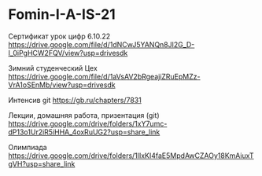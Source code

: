 # Fomin-I-A-IS-21
Сертификат урок цифр 6.10.22
https://drive.google.com/file/d/1dNCwJ5YANQn8Jl2G_D-I_0iPgHCW2FQV/view?usp=drivesdk

Зимний студенческий Цех
https://drive.google.com/file/d/1aVsAV2bRgeajiZRuEpMZz-VrA1oSEnMb/view?usp=drivesdk 

Интенсив git
https://gb.ru/chapters/7831 

Лекции, домашняя работа, призентация (git)
https://drive.google.com/drive/folders/1xY7umc-dP13o1Ur2iR5iHHA_4oxRuUG2?usp=share_link

Олимпиада 
https://drive.google.com/drive/folders/1lIxKI4faE5MpdAwCZAOy18KmAiuxTgVH?usp=share_link

